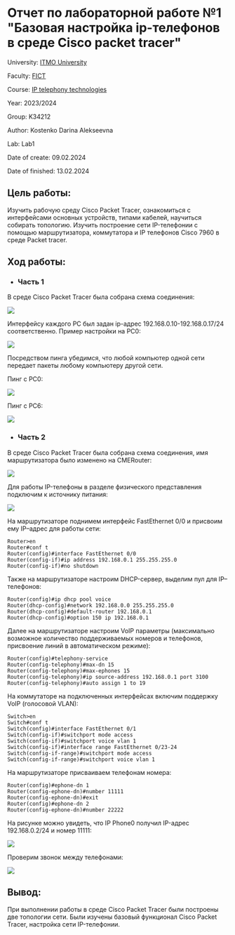 # Отчет по лабораторной работе №1 "Базовая настройка ip-телефонов в среде Сisco packet tracer"
University: [ITMO University](https://itmo.ru/ru/)

Faculty: [FICT](https://fict.itmo.ru)

Course: [IP telephony technologies](https://itmo-ict-faculty.github.io/ip-telephony/)

Year: 2023/2024

Group: K34212

Author: Kostenko Darina Alekseevna

Lab: Lab1

Date of create: 09.02.2024

Date of finished: 13.02.2024

## Цель работы: 

Изучить рабочую среду Cisco Packet Tracer, ознакомиться с интерфейсами основных устройств, типами кабелей, научиться собирать топологию. Изучить построение сети IP-телефонии с помощью маршрутизатора, коммутатора и IP телефонов Cisco 7960 в среде Packet tracer.

## Ход работы:

- ### Часть 1

В среде Cisco Packet Tracer была собрана схема соединения:

![](https://github.com/kostenkoda/2023_2024-ip-telephony-k34212-kostenko_d_a/blob/main/lab1/lab1_pics/diagram1.png)

Интерфейсу каждого PC был задан ip-адрес 192.168.0.10-192.168.0.17/24 соответственно. Пример настройки на PC0:

![](https://github.com/kostenkoda/2023_2024-ip-telephony-k34212-kostenko_d_a/blob/main/lab1/lab1_pics/pc_config.png)

Посредством пинга убедимся, что любой компьютер одной сети передает пакеты любому компьютеру другой сети.

Пинг с PC0:

![](https://github.com/kostenkoda/2023_2024-ip-telephony-k34212-kostenko_d_a/blob/main/lab1/lab1_pics/pc0_ping.png)

Пинг с PC6:

![](https://github.com/kostenkoda/2023_2024-ip-telephony-k34212-kostenko_d_a/blob/main/lab1/lab1_pics/pc6_ping.png)

- ### Часть 2

В среде Cisco Packet Tracer была собрана схема соединения, имя маршрутизатора было изменено на CMERouter:

![](https://github.com/kostenkoda/2023_2024-ip-telephony-k34212-kostenko_d_a/blob/main/lab1/lab1_pics/diagram2.png)

Для работы IP-телефоны в разделе физического предcтавления подключим к источнику питания:

![](https://github.com/kostenkoda/2023_2024-ip-telephony-k34212-kostenko_d_a/blob/main/lab1/lab1_pics/ip_phone_powerup.png)

На маршрутизаторе поднимем интерфейс FastEthernet 0/0 и присвоим ему IP–адрес для работы сети:

```
Router>en
Router#conf t
Router(config)#interface FastEthernet 0/0
Router(config-if)#ip address 192.168.0.1 255.255.255.0
Router(config-if)#no shutdown
```

Также на маршрутизаторе настроим  DHCP-сервер, выделим пул для IP–телефонов:

```
Router(config)#ip dhcp pool voice
Router(dhcp-config)#network 192.168.0.0 255.255.255.0
Router(dhcp-config)#default-router 192.168.0.1
Router(dhcp-config)#option 150 ip 192.168.0.1
```

Далее на маршрутизаторе настроим VoIP параметры (максимально возможное количество поддерживаемых номеров и телефонов, присвоение линий в автоматическом режиме):

```
Router(config)#telephony-service
Router(config-telephony)#max-dn 15
Router(config-telephony)#max-ephones 15
Router(config-telephony)#ip source-address 192.168.0.1 port 3100
Router(config-telephony)#auto assign 1 to 19
```

На коммутаторе на подключенных интерфейсах включим поддержку VoIP (голосовой VLAN):

```
Switch>en
Switch#conf t
Switch(config)#interface FastEthernet 0/1
Switch(config-if)#switchport mode access
Switch(config-if)#switchport voice vlan 1
Switch(config-if)#interface range FastEthernet 0/23-24
Switch(config-if-range)#switchport mode access
Switch(config-if-range)#switchport voice vlan 1
```

На маршрутизаторе присваиваем телефонам номера:

```
Router(config)#ephone-dn 1
Router(config-ephone-dn)#number 11111
Router(config-ephone-dn)#exit
Router(config)#ephone-dn 2
Router(config-ephone-dn)#number 22222
```

На рисунке можно увидеть, что IP Phone0 получил IP-адрес 192.168.0.2/24 и номер 11111:

![](https://github.com/kostenkoda/2023_2024-ip-telephony-k34212-kostenko_d_a/blob/main/lab1/lab1_pics/ip_phone0_check.png)

Проверим звонок между телефонами:

![](https://github.com/kostenkoda/2023_2024-ip-telephony-k34212-kostenko_d_a/blob/main/lab1/lab1_pics/ip_phones_check.png)


## Вывод:

При выполнении работы в среде Cisco Packet Tracer были построены две топологии сети. Были изучены базовый функционал Cisco Packet Tracer, настройка сети IP-телефонии.
